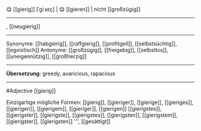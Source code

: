 😋 [[gierig]] [ˈɡiːʁɪç] | 😋 [[gieren]] | 
nicht [[großzügig]]

---
, [[neugierig]]


---
Synonyme: [[habgierig]], [[raffgierig]], [[profitgeil]], [[selbstsüchtig]], [[egoistisch]]
Antonyme: [[großzügig]], [[freigebig]], [[selbstlos]], [[uneigennützig]], [[großherzig]]

---
**Übersetzung**:
greedy, avaricious, rapacious

---
#Adjective [[gierig]]


Einzigartige mögliche Formen: 
[[gierig]], [[gieriger]], [[gierige]], [[gieriges]], [[gierigen]], [[gierigem]], [[gieriger]], [[gierigen]]
[[gierigstes]], [[gierigster]], [[gierigste]], [[gierigstes]], [[gierigsten]], [[gierigstem]], [[gierigster]], [[gierigsten]]
''', [[gesättigt]]